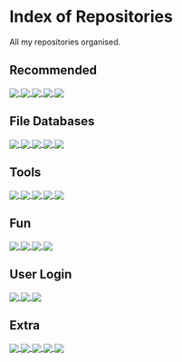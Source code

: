 # Index of Repositories
All my repositories organised.

## Recommended
<a href="https://github.com/KennyOliver/searchable-csv">
  <img align="center" src="https://github-readme-stats.vercel.app/api/pin/?theme=radical&hide_border=true&username=KennyOliver&repo=searchable-csv" />
</a>
<a href="https://github.com/KennyOliver/easter-egg-delivery-db">
  <img align="center" src="https://github-readme-stats.vercel.app/api/pin/?theme=radical&hide_border=true&username=KennyOliver&repo=easter-egg-delivery-db" />
</a>
<a href="https://github.com/KennyOliver/file-viewer">
  <img align="center" src="https://github-readme-stats.vercel.app/api/pin/?theme=radical&hide_border=true&username=KennyOliver&repo=file-viewer" />
</a>
<a href="https://github.com/KennyOliver/school-spree">
  <img align="center" src="https://github-readme-stats.vercel.app/api/pin/?theme=radical&hide_border=true&username=KennyOliver&repo=school-spree" />
</a>
<a href="https://github.com/KennyOliver/user-login">
  <img align="center" src="https://github-readme-stats.vercel.app/api/pin/?theme=radical&hide_border=true&username=KennyOliver&repo=user-login" />
</a>

## File Databases
<a href="https://github.com/KennyOliver/easter-egg-delivery-db">
  <img align="center" src="https://github-readme-stats.vercel.app/api/pin/?theme=radical&hide_border=true&username=KennyOliver&repo=easter-egg-delivery-db" />
</a>
<a href="https://github.com/KennyOliver/fruit-db-search-engine">
  <img align="center" src="https://github-readme-stats.vercel.app/api/pin/?theme=radical&hide_border=true&username=KennyOliver&repo=fruit-db-search-engine" />
</a>
<a href="https://github.com/KennyOliver/searchable-csv">
  <img align="center" src="https://github-readme-stats.vercel.app/api/pin/?theme=radical&hide_border=true&username=KennyOliver&repo=searchable-csv" />
</a>
<a href="https://github.com/KennyOliver/bookshop-inventory">
  <img align="center" src="https://github-readme-stats.vercel.app/api/pin/?theme=radical&hide_border=true&username=KennyOliver&repo=bookshop-inventory" />
</a>
<a href="https://github.com/KennyOliver/csv-leaderboard">
  <img align="center" src="https://github-readme-stats.vercel.app/api/pin/?theme=radical&hide_border=true&username=KennyOliver&repo=csv-leaderboard" />
</a>

## Tools
<a href="https://github.com/KennyOliver/basic-calculator">
  <img align="center" src="https://github-readme-stats.vercel.app/api/pin/?theme=radical&hide_border=true&username=KennyOliver&repo=basic-calculator" />
</a>
<a href="https://github.com/KennyOliver/char-unicode-converter">
  <img align="center" src="https://github-readme-stats.vercel.app/api/pin/?theme=radical&hide_border=true&username=KennyOliver&repo=char-unicode-converter" />
</a>
<a href="https://github.com/KennyOliver/file-viewer">
  <img align="center" src="https://github-readme-stats.vercel.app/api/pin/?theme=radical&hide_border=true&username=KennyOliver&repo=file-viewer" />
</a>
<a href="https://github.com/KennyOliver/bubble-binary">
  <img align="center" src="https://github-readme-stats.vercel.app/api/pin/?theme=radical&hide_border=true&username=KennyOliver&repo=bubble-binary" />
</a>
<a href="https://github.com/KennyOliver/merge-sort">
  <img align="center" src="https://github-readme-stats.vercel.app/api/pin/?theme=radical&hide_border=true&username=KennyOliver&repo=merge-sort" />
</a>

## Fun
<a href="https://github.com/KennyOliver/school-spree">
  <img align="center" src="https://github-readme-stats.vercel.app/api/pin/?theme=radical&hide_border=true&username=KennyOliver&repo=school-spree" />
</a>
<a href="https://github.com/KennyOliver/find-the-fish">
  <img align="center" src="https://github-readme-stats.vercel.app/api/pin/?theme=radical&hide_border=true&username=KennyOliver&repo=find-the-fish" />
</a>
<a href="https://github.com/KennyOliver/rock-paper-scissors">
  <img align="center" src="https://github-readme-stats.vercel.app/api/pin/?theme=radical&hide_border=true&username=KennyOliver&repo=rock-paper-scissors" />
</a>
<a href="https://github.com/KennyOliver/compsci-terms-quiz">
  <img align="center" src="https://github-readme-stats.vercel.app/api/pin/?theme=radical&hide_border=true&username=KennyOliver&repo=compsci-terms-quiz" />
</a>

## User Login
<a href="https://github.com/KennyOliver/hash-authentication">
  <img align="center" src="https://github-readme-stats.vercel.app/api/pin/?theme=radical&hide_border=true&username=KennyOliver&repo=hash-authentication" />
</a>
<a href="https://github.com/KennyOliver/user-login">
  <img align="center" src="https://github-readme-stats.vercel.app/api/pin/?theme=radical&hide_border=true&username=KennyOliver&repo=user-login" />
</a>
<a href="https://github.com/KennyOliver/input-sanitation">
  <img align="center" src="https://github-readme-stats.vercel.app/api/pin/?theme=radical&hide_border=true&username=KennyOliver&repo=input-sanitation" />
</a>

## Extra
<a href="https://github.com/KennyOliver/cpp-variables">
  <img align="center" src="https://github-readme-stats.vercel.app/api/pin/?theme=radical&hide_border=true&username=KennyOliver&repo=cpp-variables" />
</a>
<a href="https://github.com/KennyOliver/sum-of-inputs">
  <img align="center" src="https://github-readme-stats.vercel.app/api/pin/?theme=radical&hide_border=true&username=KennyOliver&repo=sum-of-inputs" />
</a>
<a href="https://github.com/KennyOliver/count-to-ten">
  <img align="center" src="https://github-readme-stats.vercel.app/api/pin/?theme=radical&hide_border=true&username=KennyOliver&repo=count-to-ten" />
</a>
<a href="https://github.com/KennyOliver/hello-app">
  <img align="center" src="https://github-readme-stats.vercel.app/api/pin/?theme=radical&hide_border=true&username=KennyOliver&repo=hello-app" />
</a>
<a href="https://github.com/KennyOliver/ml-recog-p-n-phrases">
  <img align="center" src="https://github-readme-stats.vercel.app/api/pin/?theme=radical&hide_border=true&username=KennyOliver&repo=ml-recog-p-n-phrases" />
</a>
